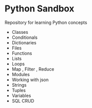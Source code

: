 # Python Sandbox
Repository for learning Python concepts

- Classes
- Conditionals
- Dictionaries
- Files
- Functions
- Lists
- Loops 
- Map , Filter , Reduce
- Modules
- Working with json
- Strings
- Tuples
- Variables
- SQL CRUD